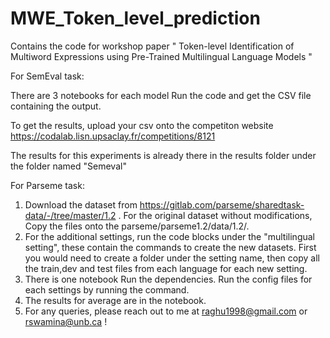 # MWE_Token_level_prediction

Contains the code for workshop paper " Token-level Identification of Multiword Expressions using Pre-Trained Multilingual Language Models "

For SemEval task:

There are 3 notebooks for each model Run the code and get the CSV file containing the output. 

To get the results, upload your csv onto the competiton website https://codalab.lisn.upsaclay.fr/competitions/8121 

The results for this experiments is already there in the results folder under the folder named "Semeval"

For Parseme task:

1.  Download the dataset from https://gitlab.com/parseme/sharedtask-data/-/tree/master/1.2 . For the original dataset without modifications, Copy the files onto the parseme/parseme1.2/data/1.2/.
2.  For the additional settings, run the code blocks under the "multilingual setting", these contain the commands to create the new datasets. First you would need to create a folder under the setting name, then copy all the train,dev and test files from each language for each new setting.
3.  There is one notebook Run the dependencies. Run the config files for each settings by running the command. 
4.  The results for average are in the notebook.
5.  For any queries, please reach out to me at raghu1998@gmail.com or rswamina@unb.ca !
